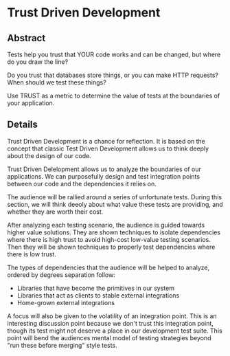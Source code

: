 # Trust Driven Development

## Abstract

Tests help you trust that YOUR code works and can be changed, but where do you draw the line?

Do you trust that databases store things, or you can make HTTP requests? When should we test these things?

Use TRUST as a metric to determine the value of tests at the boundaries of your application.

## Details

Trust Driven Development is a chance for reflection. It is based on the concept that classic Test Driven Development allows us to think deeply about the design of our code.

Trust Driven Delelopment allows us to analyze the boundaries of our applications. We can purposefully design and test integration points between our code and the dependencies it relies on.

The audience will be rallied around a series of unfortunate tests. During this section, we will think deeoly about what value these tests are providing, and whether they are worth their cost.

After analyzing each testing scenario, the audience is guided towards higher value solutions. They are shown techniques to isolate dependencies where there is high trust to avoid high-cost low-value testing scenarios. Then they will be shown techniques to properly test dependencies where there is low trust.

The types of dependencies that the audience will be helped to analyze, ordered by degrees separation follow:
- Libraries that have become the primitives in our system
- Libraries that act as clients to stable external integrations
- Home-grown external integrations

A focus will also be given to the volatility of an integration point. This is an interesting discussion point because we don't trust this integration point, though its test might not deserve a place in our development test suite. This point will bend the audiences mental model of testing strategies beyond "run these before merging" style tests.
